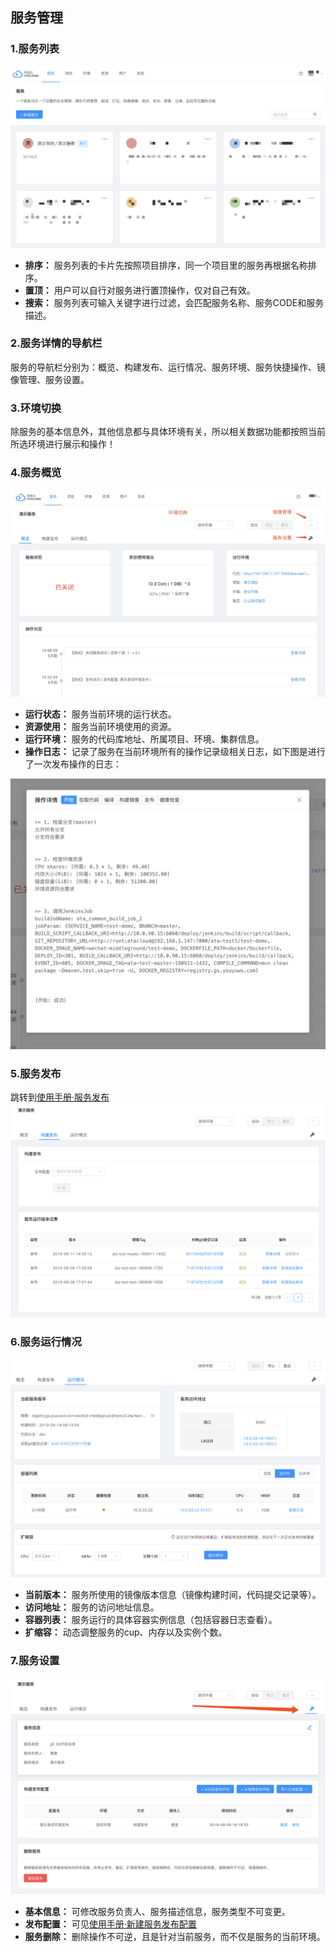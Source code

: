 ## 服务管理

### 1.服务列表
![服务列表](./img/app/app-list.png)
- **排序：** 服务列表的卡片先按照项目排序，同一个项目里的服务再根据名称排序。
- **置顶：** 用户可以自行对服务进行置顶操作，仅对自己有效。
- **搜索：** 服务列表可输入关键字进行过滤，会匹配服务名称、服务CODE和服务描述。

### 2.服务详情的导航栏

服务的导航栏分别为：概览、构建发布、运行情况、服务环境、服务快捷操作、镜像管理、服务设置。

### 3.环境切换

除服务的基本信息外，其他信息都与具体环境有关，所以相关数据功能都按照当前所选环境进行展示和操作！

### 4.服务概览

![服务概览](img/app/app-overview.png)
- **运行状态：** 服务当前环境的运行状态。
- **资源使用：** 服务当前环境使用的资源。
- **运行环境：** 服务的代码库地址、所属项目、环境、集群信息。
- **操作日志：** 记录了服务在当前环境所有的操作记录级相关日志，如下图是进行了一次发布操作的日志：

![操作日志](./img/app/app-operation-log.png)


### 5.服务发布

跳转到[使用手册·服务发布](./app_deploy.md)
![服务发布](./img/app/app-deploy-operation.png)

### 6.服务运行情况
![服务运行情况](./img/app/app-run-status.png)
- **当前版本：** 服务所使用的镜像版本信息（镜像构建时间，代码提交记录等）。 
- **访问地址：** 服务的访问地址信息。
- **容器列表：** 服务运行的具体容器实例信息（包括容器日志查看）。
- **扩缩容：** 动态调整服务的cup、内存以及实例个数。

### 7.服务设置
![服务运行情况](./img/app/app-settings.png)
- **基本信息：** 可修改服务负责人、服务描述信息，服务类型不可变更。
- **发布配置：** 可见[使用手册·新建服务发布配置](./app_deploy_config_create.md)
- **服务删除：** 删除操作不可逆，且是针对当前服务，而不仅是服务的当前环境。